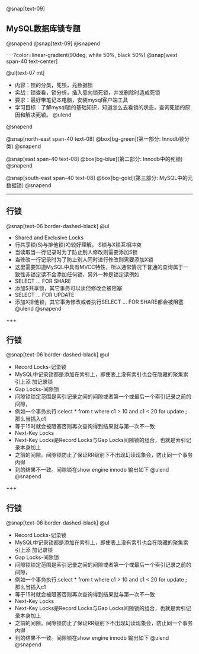 @snap[text-09]
## MySQL数据库锁专题
@snapend
@snap[text-09]
@snapend



---?color=linear-gradient(90deg, white 50%, black 50%)
@snap[west span-40 text-center]

@ul[text-07 mt]
- 内容：锁的分类，死锁，元数据锁
- 实战：锁查看，锁分析，插入意向锁死锁，并发删除时造成死锁
- 要求：最好带笔记本电脑，安装mysql客户端工具
- 学习目标：了解mysql锁的基础知识，知道怎么去看锁的状态，查询死锁的原因和解决死锁。
@ulend

@snapend


@snap[north-east span-40 text-08]
@box[bg-green](第一部分: Innodb锁分类)
@snapend

@snap[east span-40 text-08]
@box[bg-blue](第二部分: Innodb中的死锁)
@snapend

@snap[south-east span-40 text-08]
@box[bg-gold](第三部分: MySQL中的元数据锁)
@snapend

---
##  行锁  

@snap[text-06 border-dashed-black]
@ul
- Shared and Exclusive Locks
- 行共享锁(S)与排他锁(X)较好理解， S锁与X锁互相冲突 
- 当读取当一行记录时为了防止别人修改则需要添加S锁 
- 当修改一行记录时为了防止别人同时进行修改则需要添加X锁 
- 这里需要知道MySQL中具有MVCC特性，所以通常情况下普通的查询属于一致性非锁定读不会添加任何锁，另外一种是锁定读例如 
- SELECT … FOR SHARE 
- 添加S共享锁，其它事务可以读但修改会被阻塞 
- SELECT … FOR UPDATE 
- 添加X排他锁，其它事务修改或者执行SELECT … FOR SHARE都会被阻塞 
@ulend
@snapend


+++

##  行锁

@snap[text-06 border-dashed-black]
@ul
- Record Locks-记录锁 
- MySQL中记录锁都是添加在索引上，即使表上没有索引也会在隐藏的聚集索引上添 加记录锁
- Gap Locks-间隙锁 
- 间隙锁锁定范围是索引记录之间的间隙或者第一个或最后一个索引记录之前的间隙，
- 例如一个事务执行:select * from t where c1 > 10 and c1 < 20 for update ; 那么当插入c1 
- 等于15时就会被阻塞否则再次查询得到结果就与第一次不一致 
- Next-Key Locks  
- Next-Key Locks是Record Locks与Gap Locks间隙锁的组合，也就是索引记录本身加上 
- 之前的间隙。间隙锁防止了保证RR级别下不出现幻读现象会，防止同一个事务内得
- 到的结果不一致。间隙锁在show engine innodb 输出如下 
@ulend
@snapend

+++

##  行锁

@snap[text-06 border-dashed-black]
@ul
- Record Locks-记录锁 
- MySQL中记录锁都是添加在索引上，即使表上没有索引也会在隐藏的聚集索引上添 加记录锁
- Gap Locks-间隙锁 
- 间隙锁锁定范围是索引记录之间的间隙或者第一个或最后一个索引记录之前的间隙，
- 例如一个事务执行:select * from t where c1 > 10 and c1 < 20 for update ; 那么当插入c1 
- 等于15时就会被阻塞否则再次查询得到结果就与第一次不一致 
- Next-Key Locks  
- Next-Key Locks是Record Locks与Gap Locks间隙锁的组合，也就是索引记录本身加上 
- 之前的间隙。间隙锁防止了保证RR级别下不出现幻读现象会，防止同一个事务内得
- 到的结果不一致。间隙锁在show engine innodb 输出如下 
@ulend
@snapend